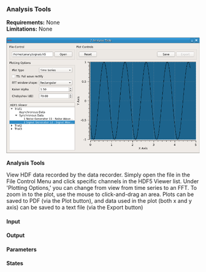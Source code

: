 ### Analysis Tools

**Requirements:** None  
**Limitations:** None  

![Analysis Tools GUI](analysis-tools.png)

<!--start-->

<p><b>Analysis Tools</b></p><p>View HDF data recorded by the data recorder.
Simply open the file in the File Control Menu and click specific channels in
the HDF5 Viewer list. Under 'Plotting Options,' you can change from view from
time series to an FFT. To zoom in to the plot, use the mouse to click-and-drag
an area. Plots can be saved to PDF (via the Plot button), and data used in the
plot (both x and y axis) can be saved to a text file (via the Export
button)</p>
 
<!--end-->

#### Input

#### Output

#### Parameters


#### States

